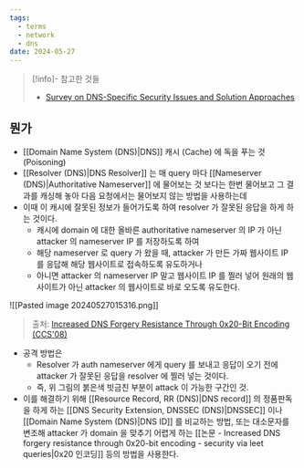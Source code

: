 ```yaml
---
tags:
  - terms
  - network
  - dns
date: 2024-05-27
---
```

> [!info]- 참고한 것들
> - [Survey on DNS-Specific Security Issues and Solution Approaches](https://www.researchgate.net/publication/343373756_Survey_on_DNS-Specific_Security_Issues_and_Solution_Approaches)

## 뭔가

- [[Domain Name System (DNS)|DNS]] 캐시 (Cache) 에 독을 푸는 것 (Poisoning)
- [[Resolver (DNS)|DNS Resolver]] 는 매 query 마다 [[Nameserver (DNS)|Authoritative Nameserver]] 에 물어보는 것 보다는 한번 물어보고 그 결과를 캐싱해 놓아 다음 요청에서는 물어보지 않는 방법을 사용하는데
- 이때 이 캐시에 잘못된 정보가 들어가도록 하여 resolver 가 잘못된 응답을 하게 하는 것이다.
	- 캐시에 domain 에 대한 올바른 authoritative nameserver 의 IP 가 아닌 attacker 의 nameserver IP 를 저장하도록 하여
	- 해당 nameserver 로 query 가 왔을 때, attacker 가 만든 가짜 웹사이트 IP 를 응답해 해당 웹사이트로 접속하도록 유도하거나
	- 아니면 attacker 의 nameserver IP 말고 웹사이트 IP 를 찔러 넣어 원래의 웹사이트가 아닌 attacker 의 웹사이트로 바로 오도록 유도한다.

![[Pasted image 20240527015316.png]]
> 출처: [Increased DNS Forgery Resistance Through 0x20-Bit Encoding (CCS'08)](https://astrolavos.gatech.edu/articles/increased_dns_resistance.pdf)

- 공격 방법은
	- Resolver 가 auth nameserver 에게 query 를 보내고 응답이 오기 전에 attacker 가 잘못된 응답을 resolver 에 찔러 넣는 것이다.
	- 즉, 위 그림의 붉은색 빗금친 부분이 attack 이 가능한 구간인 것.
- 이를 해결하기 위해 [[Resource Record, RR (DNS)|DNS record]] 의 정품판독을 하게 하는 [[DNS Security Extension, DNSSEC (DNS)|DNSSEC]] 이나 [[Domain Name System (DNS)|DNS ID]] 를 비교하는 방법, 또는 대소문자를 변조해 attacker 가 domain 을 맞추기 어렵게 하는 [[논문 - Increased DNS forgery resistance through 0x20-bit encoding - security via leet queries|0x20 인코딩]] 등의 방법을 사용한다.